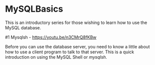 # MySQLBasics

This is an introductory series for those wishing to learn how to use the MySQL database.

#1 Mysqlsh - https://youtu.be/n3CMrQ8fKBw

Before you can use the database server, you need to know a little about how to use a client program to talk to that server. This is a quick introduction on using the MySQL Shell or *mysqlsh*.  

